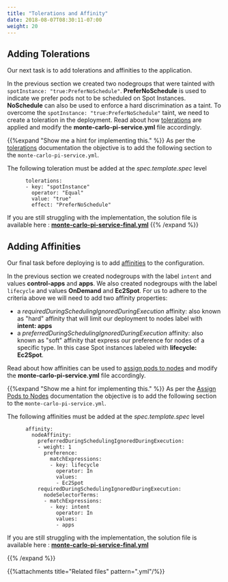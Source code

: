 ```yaml
---
title: "Tolerations and Affinity"
date: 2018-08-07T08:30:11-07:00
weight: 20
---
```


## Adding Tolerations

Our next task is to add tolerations and affinities to the application.

In the previous section we created two nodegroups that were tainted with 
`spotInstance: "true:PreferNoSchedule"`. **PreferNoSchedule** is used to indicate we prefer pods not to be scheduled on Spot Instances. **NoSchedule** can also be used to enforce a hard discrimination as a taint.   To overcome the `spotInstance: "true:PreferNoSchedule"` taint, we need to create a toleration in the deployment. Read about how [tolerations](https://kubernetes.io/docs/concepts/configuration/taint-and-toleration/) are applied and modify the **monte-carlo-pi-service.yml** file accordingly.


{{%expand "Show me a hint for implementing this." %}}
As per the [tolerations](https://kubernetes.io/docs/concepts/configuration/taint-and-toleration/) documentation 
the objective is to add the following section to the `monte-carlo-pi-service.yml`. 

The following toleration must be added at the *spec.template.spec* level

```
      tolerations: 
      - key: "spotInstance" 
        operator: "Equal" 
        value: "true" 
        effect: "PreferNoSchedule" 
```

If you are still struggling with the implementation, the solution file is available here : **[monte-carlo-pi-service-final.yml](deploy_app.files/monte-carlo-pi-service-final.yml)**
{{% /expand %}}


## Adding Affinities

Our final task before deploying is to add [affinities](https://kubernetes.io/docs/concepts/configuration/assign-pod-node/#affinity-and-anti-affinity) to the configuration.

In the previous section we created nodegroups with the label `intent` and values **control-apps** and **apps**. We also created nodegroups with the label `lifecycle` and values **OnDemand** and **Ec2Spot**. For us to adhere to the criteria above we will need to add two affinity properties:

- a *requiredDuringSchedulingIgnoredDuringExecution* affinity: also known as "hard" affinity that will limit our deployment to nodes label with **intent: apps** 
- a *preferredDuringSchedulingIgnoredDuringExecution* affinity: also known as "soft" affinity that express our preference for nodes of a specific type. In this case Spot instances labeled with **lifecycle: Ec2Spot**.


Read about how affinities can be used to [assign pods to nodes](https://kubernetes.io/docs/concepts/configuration/assign-pod-node/#affinity-and-anti-affinity) and modify the **monte-carlo-pi-service.yml** file accordingly.


{{%expand "Show me a hint for implementing this." %}}
As per the [Assign Pods to Nodes](https://kubernetes.io/docs/concepts/configuration/assign-pod-node/#affinity-and-anti-affinity) documentation the objective is to add the following section to the `monte-carlo-pi-service.yml`. 

The following affinities must be added at the *spec.template.spec* level

```
      affinity: 
        nodeAffinity: 
          preferredDuringSchedulingIgnoredDuringExecution: 
          - weight: 1 
            preference: 
              matchExpressions: 
              - key: lifecycle 
                operator: In 
                values: 
                - Ec2Spot 
          requiredDuringSchedulingIgnoredDuringExecution: 
            nodeSelectorTerms: 
            - matchExpressions: 
              - key: intent 
                operator: In 
                values: 
                - apps 
```

If you are still struggling with the implementation, the solution file is available here : **[monte-carlo-pi-service-final.yml](tolerations_and_affinity.files/monte-carlo-pi-service-final.yml)**

{{% /expand %}}

{{%attachments title="Related files" pattern=".yml"/%}}

